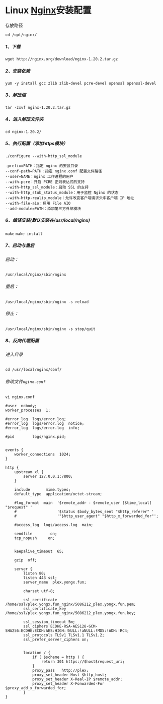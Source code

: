 # Linux [Nginx](http://nginx.org/en/download.html)安装配置

存放路径

`cd /opt/nginx/`

##### 1、下载

`wget http://nginx.org/download/nginx-1.20.2.tar.gz`

##### 2、安装依赖

`yum -y install gcc zlib zlib-devel pcre-devel openssl openssl-devel`

##### 3、解压缩

`tar -zxvf nginx-1.20.2.tar.gz`

##### 4、进入解压文件夹

`cd nginx-1.20.2/`

##### 5、执行配置（添加https模块）

`./configure --with-http_ssl_module` 

```
-prefix=PATH：指定 nginx 的安装目录
--conf-path=PATH：指定 nginx.conf 配置文件路径
--user=NAME：nginx 工作进程的用户
--with-pcre：开启 PCRE 正则表达式的支持
--with-http_ssl_module：启动 SSL 的支持
--with-http_stub_status_module：用于监控 Nginx 的状态
--with-http-realip_module：允许改变客户端请求头中客户端 IP 地址
--with-file-aio：启用 File AIO
--add-module=PATH：添加第三方外部模块
```

##### 6、编译安装(默认安装在/usr/local/nginx)

`make`
`make install`

##### 7、启动与重启

###### 启动：

`/usr/local/nginx/sbin/nginx`

###### 重启：

`/usr/local/nginx/sbin/nginx -s reload`

###### 停止：

`/usr/local/nginx/sbin/nginx -s stop/quit`

##### 8、反向代理配置

###### 进入目录

`cd /usr/local/nginx/conf/`

###### 修改文件`nginx.conf`

`vi nginx.conf`

```
#user  nobody;
worker_processes  1;

#error_log  logs/error.log;
#error_log  logs/error.log  notice;
#error_log  logs/error.log  info;

#pid        logs/nginx.pid;


events {
    worker_connections  1024;
}

http {
    upstream xl {                                                                                                                                        
        server 127.0.0.1:7800;                                                                                                                           
    }                                                                                                                                                    

    include       mime.types;
    default_type  application/octet-stream;

    #log_format  main  '$remote_addr - $remote_user [$time_local] "$request" '
    #                  '$status $body_bytes_sent "$http_referer" '
    #                  '"$http_user_agent" "$http_x_forwarded_for"';

    #access_log  logs/access.log  main;

    sendfile        on;
    tcp_nopush     on;

    
    keepalive_timeout  65;

    gzip  off;

    server {
        listen 80;
        listen 443 ssl;
        server_name  plex.yongx.fun;

        charset utf-8;

        ssl_certificate      /home/ssl/plex.yongx.fun_nginx/5086212_plex.yongx.fun.pem;
        ssl_certificate_key  /home/ssl/plex.yongx.fun_nginx/5086212_plex.yongx.fun.key;

        ssl_session_timeout 5m;
        ssl_ciphers ECDHE-RSA-AES128-GCM-SHA256:ECDHE:ECDH:AES:HIGH:!NULL:!aNULL:!MD5:!ADH:!RC4;
        ssl_protocols TLSv1 TLSv1.1 TLSv1.2;
        ssl_prefer_server_ciphers on;


        location / {
            if ( $scheme = http ) {
                return 301 https://$host$request_uri;
            }
            proxy_pass   http://plex;
            proxy_set_header Host $http_host;
            proxy_set_header X-Real-IP $remote_addr;
            proxy_set_header X-Fonwarded-For $proxy_add_x_forwarded_for;
        }
}
```

